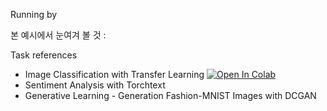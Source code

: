 Running by 



본 예시에서 눈여겨 볼 것 :

Task references 

* Image Classification with Transfer Learning [![Open In Colab](https://colab.research.google.com/assets/colab-badge.svg)](https://colab.research.google.com/github/DoranLyong/Awesome-Tensor-Architecture/blob/main/pytorch_reference/simple_reference/04_NN_Development_Reference/01_Image_Classification.ipynb)
* Sentiment Analysis with Torchtext 
* Generative Learning - Generation Fashion-MNIST Images with DCGAN 


